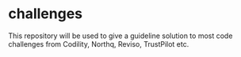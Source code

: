 # challenges
This repository will be used to give a guideline solution to most code challenges from Codility, Northq, Reviso, TrustPilot etc.
